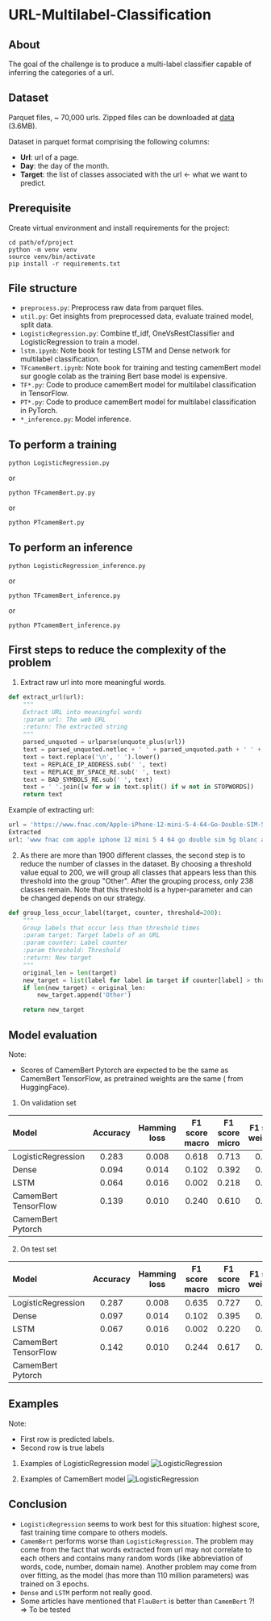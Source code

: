 # URL-Multilabel-Classification

## About

The goal of the challenge is to produce a multi-label classifier capable of inferring the categories of a url.

## Dataset

Parquet files, ~ 70,000 urls. Zipped files can be downloaded
at [data](https://drive.google.com/file/d/1q4EYndbegewI6wc59CiJSY6t9YitnHD4/view?usp=sharing) (3.6MB).

Dataset in parquet format comprising the following columns:

- **Url**: url of a page.
- **Day**: the day of the month.
- **Target**: the list of classes associated with the url ← what we want to predict.

## Prerequisite

Create virtual environment and install requirements for the project:

```
cd path/of/project
python -m venv venv
source venv/bin/activate
pip install -r requirements.txt
```

## File structure

- ```preprocess.py```: Preprocess raw data from parquet files.
- ```util.py```: Get insights from preprocessed data, evaluate trained model, split data.
- ```LogisticRegression.py```: Combine tf_idf, OneVsRestClassifier and LogisticRegression to train a model.
- ```lstm.ipynb```: Note book for testing LSTM and Dense network for multilabel classification.
- ```TFcamemBert.ipynb```: Note book for training and testing camemBert model sur google colab as the training Bert base
  model is expensive.
- ```TF*.py```: Code to produce camemBert model for multilabel classification in TensorFlow.
- ```PT*.py```: Code to produce camemBert model for multilabel classification in PyTorch.
- ```*_inference.py```: Model inference.

## To perform a training
```python LogisticRegression.py```

or

```python TFcamemBert.py.py```

or

```python PTcamemBert.py```

## To perform an inference
```python LogisticRegression_inference.py```

or

```python TFcamemBert_inference.py```

or

```python PTcamemBert_inference.py```

## First steps to reduce the complexity of the problem

1. Extract raw url into more meaningful words.

```python
def extract_url(url):
    """
    Extract URL into meaningful words
    :param url: The web URL
    :return: The extracted string
    """
    parsed_unquoted = urlparse(unquote_plus(url))
    text = parsed_unquoted.netloc + ' ' + parsed_unquoted.path + ' ' + parsed_unquoted.params + ' ' + parsed_unquoted.query
    text = text.replace('\n', ' ').lower()
    text = REPLACE_IP_ADDRESS.sub(' ', text)
    text = REPLACE_BY_SPACE_RE.sub(' ', text)
    text = BAD_SYMBOLS_RE.sub(' ', text)
    text = ' '.join([w for w in text.split() if w not in STOPWORDS])
    return text
```

Example of extracting url:

```python
url = 'https://www.fnac.com/Apple-iPhone-12-mini-5-4-64-Go-Double-SIM-5G-Blanc/a13745982/w-4'
Extracted
url: 'www fnac com apple iphone 12 mini 5 4 64 go double sim 5g blanc a13745982 w 4'
```

2. As there are more than 1900 different classes, the second step is to reduce the number of classes in the dataset. By
   choosing a threshold value equal to 200, we will group all classes that appears less than this threshold into the
   group "Other". After the grouping process, only 238 classes remain. Note that this threshold is a hyper-parameter and
   can be changed depends on our strategy.

```python
def group_less_occur_label(target, counter, threshold=200):
    """
    Group labels that occur less than threshold times
    :param target: Target labels of an URL
    :param counter: Label counter
    :param threshold: Threshold
    :return: New target
    """
    original_len = len(target)
    new_target = list(label for label in target if counter[label] > threshold)
    if len(new_target) < original_len:
        new_target.append('Other')

    return new_target
```

## Model evaluation

Note:

- Scores of CamemBert Pytorch are expected to be the same as CamemBert TensorFlow, as pretrained weights are the same (
  from HuggingFace).

1. On validation set

| Model | Accuracy | Hamming loss | F1 score macro | F1 score micro | F1 score weighted |
| :------------- |:-------------:|:-------------:|:-------------:|:-------------:| :-----:|
|LogisticRegression| 0.283 | 0.008 | 0.618 | 0.713 | 0.698 |
|Dense | 0.094 | 0.014 | 0.102 | 0.392 | 0.631 |
| LSTM | 0.064 | 0.016 | 0.002 | 0.218 | 0.703 |
| CamemBert TensorFlow | 0.139 | 0.010 | 0.240 | 0.610 | 0.498 |
| CamemBert Pytorch |

2. On test set

| Model | Accuracy | Hamming loss | F1 score macro | F1 score micro | F1 score weighted |
| :------------- |:-------------:|:-------------:|:-------------:|:-------------:| :-----:|
|LogisticRegression| 0.287 | 0.008 | 0.635 | 0.727 | 0.712 |
|Dense | 0.097 | 0.014 | 0.102 | 0.395 | 0.641 |
| LSTM | 0.067 | 0.016 | 0.002 | 0.220 | 0.707 |
| CamemBert TensorFlow | 0.142 | 0.010 | 0.244 | 0.617 | 0.505 |
| CamemBert Pytorch |

## Examples

Note:

- First row is predicted labels.
- Second row is true labels

1. Examples of LogisticRegression model
   ![LogisticRegression](imgs/LogisticReg.png)

2. Examples of CamemBert model
   ![LogisticRegression](imgs/camemBert.png)

## Conclusion

- ```LogisticRegression``` seems to work best for this situation: highest score, fast training time compare to others
  models.
- ```CamemBert``` performs worse than ```LogisticRegression```. The problem may come from the fact that words extracted
  from url may not correlate to each others and contains many random words (like abbreviation of words, code, number,
  domain name). Another problem may come from over fitting, as the model (has more than 110 million parameters) was
  trained on 3 epochs.
- ```Dense``` and ```LSTM``` perform not really good.
- Some articles have mentioned that ```FlauBert``` is better than ```CamemBert``` ?! => To be tested
